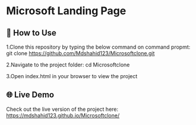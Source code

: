 # Microsoft Landing Page


## 🚀 How to Use

1.Clone this repository by typing the below command on command propmt:
git clone https://github.com/Mdshahid123/Microsoftclone.git
   
2.Navigate to the project folder:
cd Microsoftclone
 
3.Open index.html in your browser to view the project



## 🌐 Live Demo

Check out the live version of the project here:
https://mdshahid123.github.io/Microsoftclone/

